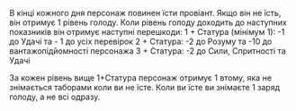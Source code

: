 В кінці кожного дня персонаж повинен їсти провіант. Якщо він не їсть, він отримує 1 рівень голоду. Коли рівень голоду доходить до наступних показників він отримує наступні перешкоди:
1 + Статура (мінімум 1): -1 до Удачі та - 1 до усіх перевірок
2 + Статура: -2 до Розуму та -10 до вантажопідйомності персонажа
3 + Статура: -2 до Сили, Спритності та Удачі

За кожен рівень вище 1+Статура персонаж отримує 1 втому, яка не знімається таборами коли ви не їсте.
Коли ви їсте ви знімаєте 1 заряд голоду, а не всі одразу.